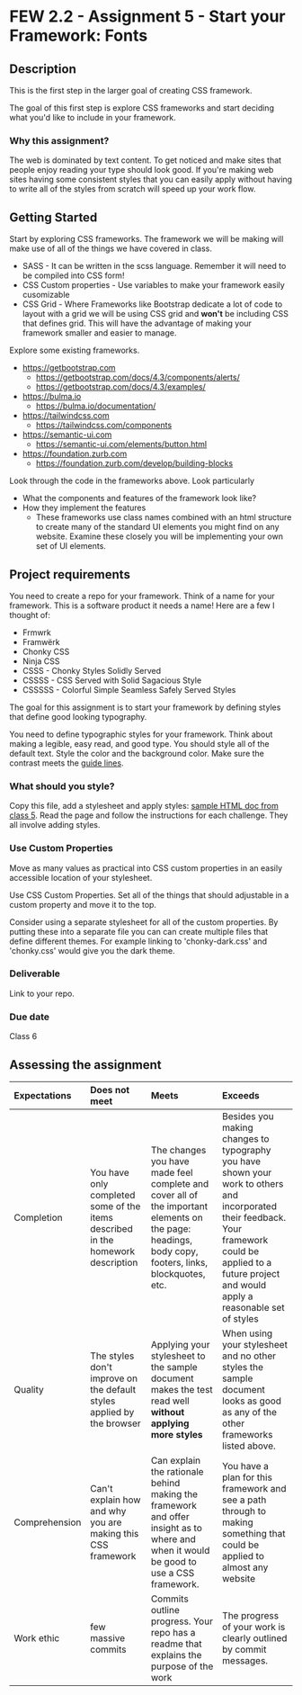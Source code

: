 # FEW 2.2 - Assignment 5 - Start your Framework: Fonts 

## Description 

This is the first step in the larger goal of creating CSS framework. 

The goal of this first step is explore CSS frameworks and start deciding what you'd like to include in your framework. 

### Why this assignment?

The web is dominated by text content. To get noticed and make sites that people enjoy reading your type should look good. If you're making web sites having some consistent styles that you can easily apply without having to write all of the styles from scratch will speed up your work flow. 

## Getting Started 

Start by exploring CSS frameworks. The framework we will be making will make use of all of the things we have covered in class. 

- SASS - It can be written in the scss language. Remember it will need to be compiled into CSS form! 
- CSS Custom properties - Use variables to make your framework easily cusomizable
- CSS Grid - Where Frameworks like Bootstrap dedicate a lot of code to layout with a grid we will be using CSS grid and **won't** be including CSS that defines grid. This will have the advantage of making your framework smaller and easier to manage. 

Explore some existing frameworks.

- https://getbootstrap.com 
  - https://getbootstrap.com/docs/4.3/components/alerts/
  - https://getbootstrap.com/docs/4.3/examples/
- https://bulma.io
  - https://bulma.io/documentation/
- https://tailwindcss.com
  - https://tailwindcss.com/components
- https://semantic-ui.com
  - https://semantic-ui.com/elements/button.html
- https://foundation.zurb.com
  - https://foundation.zurb.com/develop/building-blocks

Look through the code in the frameworks above. Look particularly 

- What the components and features of the framework look like?
- How they implement the features 
  - These frameworks use class names combined with an html structure to create many of the standard UI elements you might find on any website. Examine these closely you will be implementing your own set of UI elements. 

## Project requirements

You need to create a repo for your framework. Think of a name for your framework. This is a software product it needs a name! Here are a few I thought of: 

- Frmwrk
- Framwërk
- Chonky CSS
- Ninja CSS
- CSSS - Chonky Styles Solidly Served
- CSSSS - CSS Served with Solid Sagacious Style 
- CSSSSS - Colorful Simple Seamless Safely Served Styles 

The goal for this assignment is to start your framework by defining styles that define good looking typography. 

You need to define typographic styles for your framework. Think about making a legible, easy read, and good type. You should style all of the default text. Style the color and the background color. Make sure the contrast meets the [guide lines](https://webaim.org/resources/contrastchecker/). 

### What should you style? 

Copy this file, add a stylesheet and apply styles: [sample HTML doc from class 5](../lessons/lesson-05.html). Read the page and follow the instructions for each challenge. They all involve adding styles.

### Use Custom Properties 

Move as many values as practical into CSS custom properties in an easily accessible location of your stylesheet. 

Use CSS Custom Properties. Set all of the things that should adjustable in a custom property and move it to the top. 

Consider using a separate stylesheet for all of the custom properties. By putting these into a separate file you can can create multiple files that define different themes. For example linking to 'chonky-dark.css' and 'chonky.css' would give you the dark theme. 

### Deliverable

Link to your repo.  

### Due date

Class 6

## Assessing the assignment

| Expectations | Does not meet              | Meets                 | Exceeds                          |
|:-------------|:---------------------------|:----------------------|:---------------------------------|
| Completion   | You have only completed some of the items described in the homework description | The changes you have made feel complete and cover all of the important elements on the page: headings, body copy, footers, links, blockquotes, etc. | Besides you making changes to typography you have shown your work to others and incorporated their feedback. Your framework could be applied to a future project and would apply a reasonable set of styles |
| Quality      | The styles don't improve on the default styles applied by the browser | Applying your stylesheet to the sample document makes the test read well **without applying more styles**  | When using your stylesheet and no other styles the sample document looks as good as any of the other frameworks listed above. |
| Comprehension | Can't explain how and why you are making this CSS framework | Can explain the rationale behind making the framework and offer insight as to where and when it would be good to use a CSS framework. | You have a plan for this framework and see a path through to making something that could be applied to almost any website |
| Work ethic   | few massive commits | Commits outline progress. Your repo has a readme that explains the purpose of the work | The progress of your work is clearly outlined by commit messages. |
